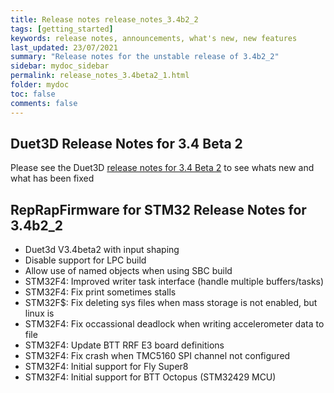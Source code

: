 ```yaml
---
title: Release notes release_notes_3.4b2_2
tags: [getting_started]
keywords: release notes, announcements, what's new, new features
last_updated: 23/07/2021
summary: "Release notes for the unstable release of 3.4b2_2"
sidebar: mydoc_sidebar
permalink: release_notes_3.4beta2_1.html
folder: mydoc
toc: false
comments: false
---
```


## Duet3D Release Notes for 3.4 Beta 2

Please see the Duet3D [release notes for 3.4 Beta 2](https://github.com/Duet3D/RepRapFirmware/wiki/Changelog-RRF-3.x-Beta-&-RC#reprapfirmware-340beta2) to see whats new and what has been fixed

## RepRapFirmware for STM32 Release Notes for 3.4b2_2

* Duet3d V3.4beta2 with input shaping
* Disable support for LPC build
* Allow use of named objects when using SBC build
* STM32F4: Improved writer task interface (handle multiple buffers/tasks)
* STM32F4: Fix print sometimes stalls
* STM32F$: Fix deleting sys files when mass storage is not enabled, but linux is
* STM32F4: Fix occassional deadlock when writing accelerometer data to file
* STM32F4: Update BTT RRF E3 board definitions
* STM32F4: Fix crash when TMC5160 SPI channel not configured
* STM32F4: Initial support for Fly Super8
* STM32F4: Initial support for BTT Octopus (STM32429 MCU)